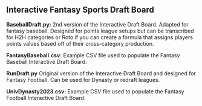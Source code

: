 ## Interactive Fantasy Sports Draft Board

**BaseballDraft.py:** 2nd version of the Interactive Draft Board. Adapted for fantasy baseball. Designed for points league setups but can be transcribed for H2H categories or Roto if you can create a formula that assigns players points values based off of their cross-category production.

**FantasyBaseball.csv:** Example CSV file used to populate the Fantasy Baseball Interactive Draft Board.

**RunDraft.py** Original version of the Interactive Draft Board and designed for Fantasy Football. Can be used for Dynasty or redraft leagues.

**UnivDynasty2023.csv:** Example CSV file used to populate the Fantasy Football Interactive Draft Board. 